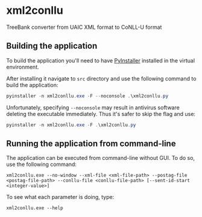 # xml2conllu
TreeBank converter from UAIC XML format to CoNLL-U format

## Building the application ##
To build the application you'll need to have [PyInstaller](http://www.pyinstaller.org/) installed in the virtual environment.

After installing it navigate to `src` directory and use the following command to build the application:

``` powershell
pyinstaller -n xml2conllu.exe -F --noconsole .\xml2conllu.py
```

Unfortunately, specifying `--noconsole` may result in antivirus software deleting the executable immediately. Thus it's safer to skip the flag and use:

``` powershell
pyinstaller -n xml2conllu.exe -F .\xml2conllu.py
```

## Running the application from command-line ##
The application can be executed from command-line without GUI. To do so, use the following command:

``` shell
xml2conllu.exe --no-window --xml-file <xml-file-path> --postag-file <postag-file-path> --conllu-file <conllu-file-path> [--sent-id-start <integer-value>]
```

To see what each parameter is doing, type:

``` shell
xml2conllu.exe --help
```
